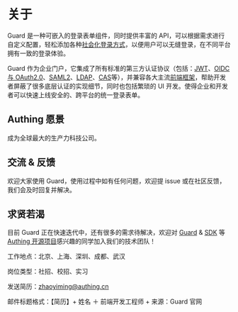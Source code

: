 # 关于

Guard 是一种可嵌入的登录表单组件，同时提供丰富的 API，可以根据需求进行自定义配置，轻松添加各种[社会化登录方式](https://docs.authing.cn/v2/guides/connections/social.html)，以便用户可以无缝登录，在不同平台拥有一致的登录体验。

Guard 作为企业门户，它集成了所有标准的第三方认证协议（包括：[JWT](https://docs.authing.cn/v2/concepts/jwt-token.html)、[OIDC 与 OAuth2.0](https://docs.authing.cn/v2/concepts/oidc/oidc-overview.html)、[SAML2](https://docs.authing.cn/v2/concepts/saml/saml-overview.html)、[LDAP](https://docs.authing.cn/v2/guides/users/ldap-user-directory.html)、[CAS](https://docs.authing.cn/v2/guides/federation/cas.html)等），并兼容各大主流[前端框架](../guide/README.md#🌍-生态系统)，帮助开发者屏蔽了很多底层认证的实现细节，同时也包括繁琐的 UI 开发。使得企业和开发者可以快速上线安全的、跨平台的统一登录表单。

## Authing 愿景

成为全球最大的生产力科技公司。

## 交流 & 反馈

欢迎大家使用 Guard，使用过程中如有任何问题，欢迎提 issue 或在社区反馈，我们会及时回复并解决。

## 求贤若渴

目前 Guard 正在快速迭代中，还有很多的需求待解决，欢迎对 [Guard](https://github.com/authing/guard) & [SDK](https://github.com/authing/authing-js-sdk) 等 [Authing 开源项目](../guide/README.md#🔗-authing-更多开源项目)感兴趣的同学加入我们的技术团队！

工作地点：北京、上海、深圳、成都、武汉

岗位类型：社招、校招、实习

发送简历：zhaoyiming@authing.cn

邮件标题格式：【简历】+ 姓名 ＋ 前端开发工程师 + 来源：Guard 官网

